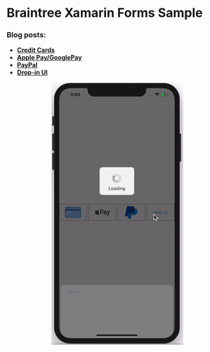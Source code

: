 # Braintree Xamarin Forms Sample

### Blog posts: 
  - [**Credit Cards**](http://www.xamboy.com/2020/01/28/braintree-integration-in-xamarin-forms-part-1/)
  - [**Apple Pay/GooglePay**](http://www.xamboy.com/2020/02/11/braintree-integration-in-xamarin-forms-part-2/)
  - [**PayPal**](http://www.xamboy.com/2020/02/28/braintree-integration-in-xamarin-forms-part-3/)
  - [**Drop-in UI**](http://www.xamboy.com/2020/03/24/braintree-integration-in-xamarin-forms-part-4/)

<p align="center">
<img width="300" height:"700" src="dropUi.gif" title="Android"/>
</p>
